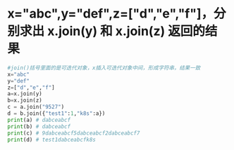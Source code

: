 # x="abc",y="def",z=["d","e","f"]，分别求出 x.join(y) 和 x.join(z) 返回的结果
```python
#join()括号里面的是可迭代对象，x插入可迭代对象中间，形成字符串，结果一致
x="abc"
y="def"
z=["d","e","f"]
a=x.join(y)
b=x.join(z)
c = a.join("9527")
d = b.join({"test1":1,"k8s":a})
print(a) # dabceabcf
print(b) # dabceabcf
print(c) # 9dabceabcf5dabceabcf2dabceabcf7
print(d) # test1dabceabcfk8s
```


    
